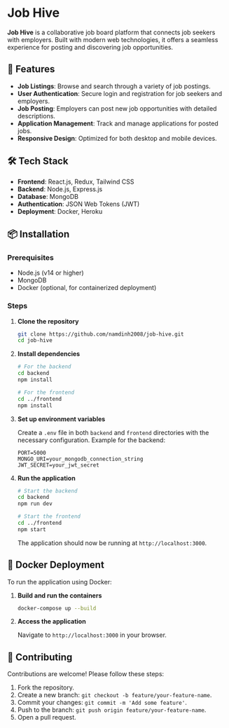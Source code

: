 # Job Hive

**Job Hive** is a collaborative job board platform that connects job seekers with employers. Built with modern web technologies, it offers a seamless experience for posting and discovering job opportunities.

## 🚀 Features

* **Job Listings**: Browse and search through a variety of job postings.
* **User Authentication**: Secure login and registration for job seekers and employers.
* **Job Posting**: Employers can post new job opportunities with detailed descriptions.
* **Application Management**: Track and manage applications for posted jobs.
* **Responsive Design**: Optimized for both desktop and mobile devices.

## 🛠️ Tech Stack

* **Frontend**: React.js, Redux, Tailwind CSS
* **Backend**: Node.js, Express.js
* **Database**: MongoDB
* **Authentication**: JSON Web Tokens (JWT)
* **Deployment**: Docker, Heroku

## 📦 Installation

### Prerequisites

* Node.js (v14 or higher)
* MongoDB
* Docker (optional, for containerized deployment)

### Steps

1. **Clone the repository**

   ```bash
   git clone https://github.com/namdinh2008/job-hive.git
   cd job-hive
   ```

2. **Install dependencies**

   ```bash
   # For the backend
   cd backend
   npm install

   # For the frontend
   cd ../frontend
   npm install
   ```

3. **Set up environment variables**

   Create a `.env` file in both `backend` and `frontend` directories with the necessary configuration. Example for the backend:

   ```env
   PORT=5000
   MONGO_URI=your_mongodb_connection_string
   JWT_SECRET=your_jwt_secret
   ```

4. **Run the application**

   ```bash
   # Start the backend
   cd backend
   npm run dev

   # Start the frontend
   cd ../frontend
   npm start
   ```

   The application should now be running at `http://localhost:3000`.

## 🐳 Docker Deployment

To run the application using Docker:

1. **Build and run the containers**

   ```bash
   docker-compose up --build
   ```

2. **Access the application**

   Navigate to `http://localhost:3000` in your browser.

## 🤝 Contributing

Contributions are welcome! Please follow these steps:

1. Fork the repository.
2. Create a new branch: `git checkout -b feature/your-feature-name`.
3. Commit your changes: `git commit -m 'Add some feature'`.
4. Push to the branch: `git push origin feature/your-feature-name`.
5. Open a pull request.
